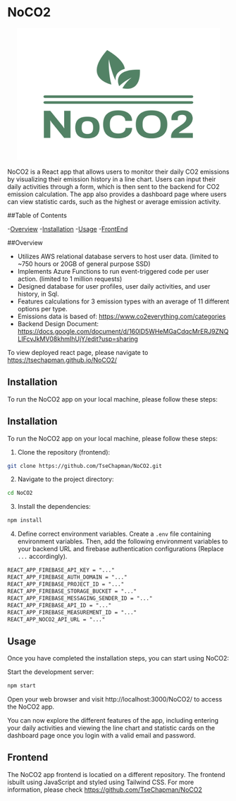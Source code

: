 # NoCO2

<p align="center">
  <img width="460" height="300" src="./src/assets/noco2-logo.png">
</p>

NoCO2 is a React app that allows users to monitor their daily CO2 emissions by visualizing their emission history in a line chart. 
Users can input their daily activities through a form, which is then sent to the backend for CO2 emission calculation. The app also 
provides a dashboard page where users can view statistic cards, such as the highest or average emission activity.

##Table of Contents

-[Overview](#overview)
-[Installation](#installation)
-[Usage](#usage)
-[FrontEnd](#frontend)

##Overview 

- Utilizes AWS relational database servers to host user data. (limited to ~750 hours or 20GB of general purpose SSD)
- Implements Azure Functions to run event-triggered code per user action. (limited to 1 million requests)
- Designed database for user profiles, user daily activities, and user history, in Sql.
- Features calculations for 3 emission types with an average of 11 different options per type.
- Emissions data is based of: https://www.co2everything.com/categories
- Backend Design Document: https://docs.google.com/document/d/160lD5WHeMGaCdqcMrERJ9ZNQLIFcvJkMV08khmIhUjY/edit?usp=sharing

To view deployed react page, please navigate to https://tsechapman.github.io/NoCO2/ 

## Installation

To run the NoCO2 app on your local machine, please follow these steps:

## Installation

To run the NoCO2 app on your local machine, please follow these steps:

1. Clone the repository (frontend):

```bash
git clone https://github.com/TseChapman/NoCO2.git
```

2. Navigate to the project directory:

```bash
cd NoCO2
```

3. Install the dependencies:

```bash
npm install
```

4. Define correct environment variables. Create a `.env` file containing environment variables. Then, add the following environment variables to your backend URL and firebase authentication configurations (Replace `...` accordingly).

```
REACT_APP_FIREBASE_API_KEY = "..."
REACT_APP_FIREBASE_AUTH_DOMAIN = "..."
REACT_APP_FIREBASE_PROJECT_ID = "..."
REACT_APP_FIREBASE_STORAGE_BUCKET = "..."
REACT_APP_FIREBASE_MESSAGING_SENDER_ID = "..."
REACT_APP_FIREBASE_API_ID = "..."
REACT_APP_FIREBASE_MEASUREMENT_ID = "..."
REACT_APP_NOCO2_API_URL = "..."
```
## Usage

Once you have completed the installation steps, you can start using NoCO2:

Start the development server:
```bash
npm start
```
Open your web browser and visit http://localhost:3000/NoCO2/ to access the NoCO2 app.

You can now explore the different features of the app, including entering your daily activities and viewing the line chart and statistic cards on the dashboard page once you login with a valid email and password.

## Frontend

The NoCO2 app frontend is locatied on a different repository. The frontend isbuilt using JavaScript and styled using Tailwind CSS. For more information, please check https://github.com/TseChapman/NoCO2

